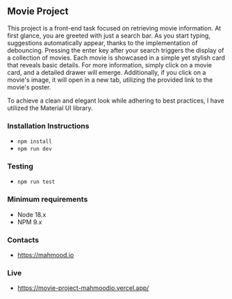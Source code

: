 ## Movie Project

This project is a front-end task focused on retrieving movie information. At first glance, you are greeted with just a search bar. As you start typing, suggestions automatically appear, thanks to the implementation of debouncing. Pressing the enter key after your search triggers the display of a collection of movies. Each movie is showcased in a simple yet stylish card that reveals basic details. For more information, simply click on a movie card, and a detailed drawer will emerge. Additionally, if you click on a movie's image, it will open in a new tab, utilizing the provided link to the movie's poster.

To achieve a clean and elegant look while adhering to best practices, I have utilized the Material UI library.

### Installation Instructions

- `npm install`
- `npm run dev`

### Testing

- `npm run test`

### Minimum requirements

- Node 18.x
- NPM 9.x

### Contacts

- https://mahmood.io

### Live

- https://movie-project-mahmoodio.vercel.app/
